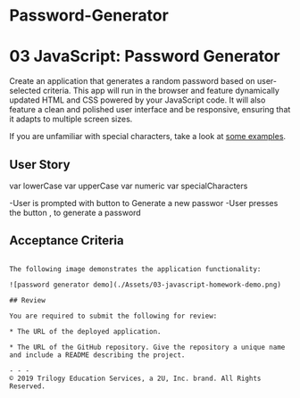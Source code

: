 # Password-Generator
# 03 JavaScript: Password Generator

Create an application that generates a random password based on user-selected criteria. This app will run in the browser and feature dynamically updated HTML and CSS powered by your JavaScript code. It will also feature a clean and polished user interface and be responsive, ensuring that it adapts to multiple screen sizes.

If you are unfamiliar with special characters, take a look at [some examples](https://www.owasp.org/index.php/Password_special_characters).

## User Story
<!-- for (var i = 0; i < 128; i++) {
    // alert("Generated Password") -->
var lowerCase
var upperCase
var numeric
var specialCharacters
<!-- AS AN employee with access to sensitive data

I WANT to randomly generate a password that meets certain criteria

SO THAT I can create a strong password that provides greater security -->



-User is prompted with button to Generate a new passwor
-User presses the button , to generate a password
<!-- Confirm start here -->


<!-- RUBBER DUCKY  -->




## Acceptance Criteria
<!-- GIVEN I need a new, secure password
THEN I am presented with a series of prompts for password criteria
WHEN I click the button to generate a password
WHEN prompted for password criteria
THEN I select which criteria to include in the password
WHEN prompted for the length of the password
THEN I choose a length of at least 8 characters and no more than 128 characters
WHEN prompted for character types to include in the password
THEN I choose lowercase, uppercase, numeric, and/or special characters
WHEN I answer each prompt
THEN my input should be validated and at least one character type should be selected
WHEN all prompts are answered
THEN a password is generated that matches the selected criteria
WHEN the password is generated
THEN the password is either displayed in an alert or written to the page -->
```if(generatedPassword)==

The following image demonstrates the application functionality:

![password generator demo](./Assets/03-javascript-homework-demo.png)

## Review

You are required to submit the following for review:

* The URL of the deployed application.

* The URL of the GitHub repository. Give the repository a unique name and include a README describing the project.

- - -
© 2019 Trilogy Education Services, a 2U, Inc. brand. All Rights Reserved.
